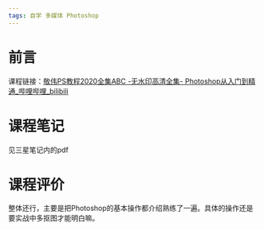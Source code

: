 ```yaml
---
tags: 自学 多媒体 Photoshop
---
```

# 前言
 
课程链接：[敬伟PS教程2020全集ABC -无水印高清全集- Photoshop从入门到精通_哔哩哔哩_bilibili](https://www.bilibili.com/video/BV1pK4y147xa?spm_id_from=333.999.0.0)

# 课程笔记

见三星笔记内的pdf

# 课程评价

整体还行，主要是把Photoshop的基本操作都介绍熟练了一遍。具体的操作还是要实战中多抠图才能明白嘛。